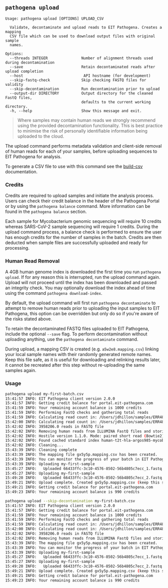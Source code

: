 ## `pathogena upload`

```text
Usage: pathogena upload [OPTIONS] UPLOAD_CSV

  Validate, decontaminate and upload reads to EIT Pathogena. Creates a mapping
  CSV file which can be used to download output files with original sample
  names.

Options:
  --threads INTEGER               Number of alignment threads used during decontamination
  --save                          Retain decontaminated reads after upload completion
  --host                           API hostname (for development)
  --skip-fastq-check              Skip checking FASTQ files for validity
  --skip-decontamination          Run decontamination prior to upload
  --output-dir DIRECTORY          Output directory for the cleaned FastQ files,
                                  defaults to the current working directory.
  -h, --help                      Show this message and exit.
```

> Where samples may contain human reads we strongly recommend using the provided decontamination functionality. This is
best practice to minimise the risk of personally identifiable information being uploaded to the cloud.

The upload command performs metadata validation and client-side removal of human reads for each of your samples,
before uploading sequences to EIT Pathogena for analysis.

To generate a CSV file to use with this command see the [build-csv](./build-csv.md) documentation. 

### Credits

Credits are required to upload samples and initiate the analysis process. Users can check their credit balance in the
header of the Pathogena Portal or by using the `pathogena balance` command. More information can be found in the
`pathogena balance` section.

Each sample for Mycobacterium genomic sequencing will require 10 credits whereas SARS-CoV-2 sample sequencing will require 1 credits.
During the upload command process, a balance check is performed to ensure the user has enough credits for the number of samples in the batch. Credits are then deducted when sample files are successfully uploaded and ready for processing.

### Human Read Removal

A 4GB human genome index is downloaded the first time you run `pathogena upload`. If for any reason this is interrupted,
run the upload command again. Upload will not proceed until the index has been downloaded and passed an integrity
check. You may optionally download the index ahead of time using the command `pathogena download-index`.

By default, the upload command will first run `pathogena decontaminate` to attempt to remove human reads prior to
uploading the input samples to EIT Pathogena, this option can be overridden but only do so if you're aware of the risks
stated above.

To retain the decontaminated FASTQ files uploaded to EIT Pathogena, include the optional `--save` flag. To perform
decontamination without uploading anything, use the `pathogena decontaminate` command.

During upload, a mapping CSV is created (e.g. `a5w2e8.mapping.csv`) linking your local sample names with their randomly
generated remote names. Keep this file safe, as it is useful for downloading and relinking results later, it cannot be
recreated after this step without re-uploading the same samples again.

### Usage

```bash Upload with running human read removal
pathogena upload my-first-batch.csv
15:41:57 INFO: EIT Pathogena client version 2.0.0
15:41:57 INFO: Getting credit balance for portal.eit-pathogena.com
15:41:59 INFO: Your remaining account balance is 1000 credits
15:41:59 INFO: Performing FastQ checks and gathering total reads
15:41:59 INFO: Calculating read count in: /Users/jdhillon/samples/ERR4809187_1.fastq.gz
15:42:00 INFO: Calculating read count in: /Users/jdhillon/samples/ERR4809187_2.fastq.gz
15:42:02 INFO: 3958206.0 reads in FASTQ file
15:42:02 INFO: Removing human reads from ILLUMINA FastQ files and storing in /Users/jdhillon/code/pathogena/client
15:42:02 INFO: Hostile version 1.1.0. Mode: paired short read (Bowtie2)
15:42:02 INFO: Found cached standard index human-t2t-hla-argos985-mycob140
15:42:02 INFO: Cleaning...
15:43:39 INFO: Cleaning complete
15:43:39 INFO: The mapping file gx5y5p.mapping.csv has been created.
15:43:39 INFO: You can monitor the progress of your batch in EIT Pathogena here: "..."
15:43:39 INFO: Uploading my-first-sample
15:45:27 INFO:   Uploaded 66433ffc-3c10-4576-8502-56b4805c7ecc_1.fastq.gz
15:45:27 INFO: Uploading my-first-sample
15:49:20 INFO:   Uploaded 66433ffc-3c10-4576-8502-56b4805c7ecc_2.fastq.gz
15:49:21 INFO: Upload complete. Created gx5y5p.mapping.csv (keep this safe)
15:49:21 INFO: Getting credit balance for portal.eit-pathogena.com
15:49:23 INFO: Your remaining account balance is 990 credits
```

```bash Upload without human read removal
pathogena upload --skip-decontamination my-first-batch.csv
15:41:57 INFO: EIT Pathogena client version 2.0.0
15:41:57 INFO: Getting credit balance for portal.eit-pathogena.com
15:41:59 INFO: Your remaining account balance is 1000 credits
15:41:59 INFO: Performing FastQ checks and gathering total reads
15:41:59 INFO: Calculating read count in: /Users/jdhillon/samples/ERR4809187_1.fastq.gz
15:42:00 INFO: Calculating read count in: /Users/jdhillon/samples/ERR4809187_2.fastq.gz
15:42:02 INFO: 3958206.0 reads in FASTQ file
15:42:02 INFO: Removing human reads from ILLUMINA FastQ files and storing in /Users/jdhillon/code/pathogena/client
15:43:39 INFO: The mapping file gx5y5p.mapping.csv has been created.
15:43:39 INFO: You can monitor the progress of your batch in EIT Pathogena here: "..."
15:43:39 INFO: Uploading my-first-sample
15:45:27 INFO:   Uploaded 66433ffc-3c10-4576-8502-56b4805c7ecc_1.fastq.gz
15:45:27 INFO: Uploading my-first-sample
15:49:20 INFO:   Uploaded 66433ffc-3c10-4576-8502-56b4805c7ecc_2.fastq.gz
15:49:21 INFO: Upload complete. Created gx5y5p.mapping.csv (keep this safe)
15:49:21 INFO: Getting credit balance for portal.eit-pathogena.com
15:49:23 INFO: Your remaining account balance is 990 credits
```
